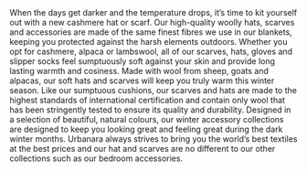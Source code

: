 

When the days get darker and the temperature drops, it’s time to kit yourself out with a new cashmere hat or scarf. Our high-quality woolly hats, scarves and accessories are made of the same finest fibres we use in our blankets, keeping you protected against the harsh elements outdoors. Whether you opt for cashmere, alpaca or lambswool, all of our scarves, hats, gloves and slipper socks feel sumptuously soft against your skin and provide long lasting warmth and cosiness. Made with wool from sheep, goats and alpacas, our soft hats and scarves will keep you truly warm this winter season. Like our sumptuous cushions, our scarves and hats are made to the highest standards of international certification and contain only wool that has been stringently tested to ensure its quality and durability. Designed in a selection of beautiful, natural colours, our winter accessory collections are designed to keep you looking great and feeling great during the dark winter months. Urbanara always strives to bring you the world’s best textiles at the best prices and our hat and scarves are no different to our other collections such as our bedroom accessories. 
